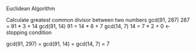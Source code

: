 Euclidean Algorithm

Calculate greatest common divisor between two numbers 
gcd(91, 287)
287 = 91 * 3 + 14
gcd(91, 14)
91 = 14 * 6 + 7
gcd(14, 7)
14 = 7 * 2 + 0 <- stopping condition

gcd(91, 297) = gcd(91, 14) = gcd(14, 7) = 7
